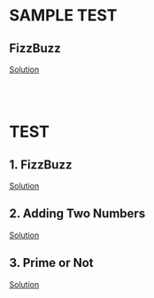 # SAMPLE TEST

## FizzBuzz

<a href = "https://github.com/aaryarajoju/cu-hackerrank/tree/main/Test-1%20(5%20Nov%202020)/Sample%20Test/FizzBuzz">Solution</a>

<br>
<br>

# TEST

## 1. FizzBuzz

<a href = "https://github.com/aaryarajoju/cu-hackerrank/tree/main/Test-1%20(5%20Nov%202020)/Test/Q1.%20FizzBuzz">Solution</a>


## 2. Adding Two Numbers

<a href = "https://github.com/aaryarajoju/cu-hackerrank/tree/main/Test-1%20(5%20Nov%202020)/Test/Q2.%20Adding%20Two%20Numbers">Solution</a>


## 3. Prime or Not

<a href = "https://github.com/aaryarajoju/cu-hackerrank/tree/main/Test-1%20(5%20Nov%202020)/Test/Q3.%20Prime%20or%20Not">Solution</a>

<br>

